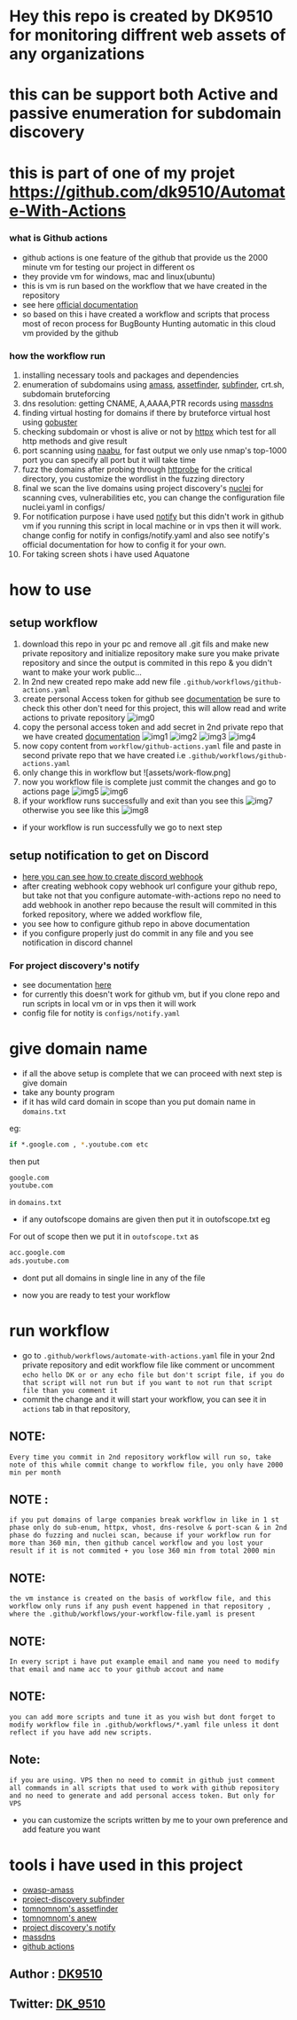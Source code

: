 # Hey this repo is created by DK9510 for monitoring diffrent web assets of any organizations
# this can be support both Active and passive enumeration for subdomain discovery 


# this is part of one of my projet  https://github.com/dk9510/Automate-With-Actions

### what is Github actions
- github actions is one feature of the github that provide us the 2000 minute vm for testing our project in different os
- they provide vm for windows, mac and linux(ubuntu)
- this is vm is run based on the workflow that we have created in the repository
- see here [official documentation](https://docs.github.com/en/actions)
- so based on this i have created a workflow and scripts that process most of recon process for BugBounty Hunting automatic in this cloud vm provided by the github

### how the workflow run
1. installing necessary tools and packages and dependencies 
2. enumeration of subdomains using [amass](https://github.com/OWASP/Amass), [assetfinder](https://github.com/tomnomnom/assetfinder), [subfinder](https://github.com/projectdiscovery/subfinder), crt.sh, subdomain bruteforcing
3. dns resolution: getting CNAME, A,AAAA,PTR records using [massdns](https://github.com/blechschmidt/massdns)
4. finding virtual hosting for domains if there by bruteforce virtual host using [gobuster](https://github.com/OJ/gobuster)
5. checking subdomain or vhost is alive or not by [httpx](https://github.com/projectdiscovery/httpx) which test for all http methods and give result
6. port scanning using [naabu](https://github.com/projectdiscovery/naabu), for fast output we only use nmap's top-1000 port you can specify all port but it will take time
7. fuzz the domains after probing through [httprobe](https://github.com/tomnomnom/httprobe) for the critical directory, you customize the wordlist in the fuzzing directory
8. final we scan the live domains using project discovery's [nuclei](https://github.com/projectdiscovery/nuclei) for scanning cves, vulnerabilities etc, you can change the configuration file nuclei.yaml in configs/
9. For notification purpose i have used [notify](https://github.com/projectdiscovery/notify) but this didn't work in github vm  if you running this script in local machine or in vps then it will work. change config for notify in configs/notify.yaml and also see notify's official documentation for how to config it for your own.
10. For taking screen shots i have used Aquatone 

# how to use 
## setup workflow
1. download this repo in your pc and remove all .git fils and make new private repository and initialize repository make sure you make private repository and since the output is commited in this repo & you didn't want to make your work public...
2. In 2nd new created repo make add new file `.github/workflows/github-actions.yaml`
3. create personal Access token for github see [documentation](https://docs.github.com/en/github/authenticating-to-github/keeping-your-account-and-data-secure/creating-a-personal-access-token) be sure to check this other don't need for this project, this will allow read and write actions to private repository
![img0](assets/permission.png)
5. copy the personal access token and add secret in 2nd private repo that we have created [documentation](https://docs.github.com/en/actions/reference/encrypted-secrets) 
![img1](assets/add-secret-1.png)
![img2](assets/add-secret-2.png)
![img3](assets/add-secret-3.png)
![img4](assets/add-secret-4.png)
7. now copy content from `workflow/github-actions.yaml` file and paste in second private repo that we have created i.e `.github/workflows/github-actions.yaml`
8. only change this in workflow but
![assets/work-flow.png]
9. now you workflow file is complete just commit the changes and go to actions page
![img5](assets/eg-actions-1.png)
![img6](assets/eg-actions-2.png)
10. if your workflow runs successfully and exit than you see this
![img7](assets/eg-actions-3.png)
otherwise you see like this
![img8](assets/eg-actions-4.png)

- if your workflow is run successfully we go to next step

## setup notification to get on Discord
- [here you can see how to create discord webhook](https://support.discord.com/hc/en-us/articles/228383668-Intro-to-Webhooks)
- after creating webhook copy webhook url configure your github repo, but take not that you configure automate-with-actions repo no need to add webhook in another repo because the result will commited in this forked repository, where we added workflow file,
-  you see how to configure github repo in above documentation
- if you configure properly just do commit in any file and you see notification in discord channel

### For project discovery's notify
- see documentation [here](https://github.com/projectdiscovery/notify)
- for currently  this doesn't work for github vm, but if you clone repo and run scripts in local vm or in vps then it will work
- config file for notity is `configs/notify.yaml`



# give domain name
- if all the above setup is complete that we can proceed with next step is give domain 
- take any bounty program
- if it has wild card domain in scope than you put domain name in `domains.txt`

eg:
```bash
if *.google.com , *.youtube.com etc 
```
then put
```
google.com
youtube.com
```
in `domains.txt `
- if any outofscope domains are given then put it in outofscope.txt
eg 

For out of scope then we put it in `outofscope.txt` as
```bash
acc.google.com
ads.youtube.com
```
- dont put all domains in single line in any of the file

- now you are ready to test your workflow

# run workflow
- go to `.github/workflows/automate-with-actions.yaml` file in your 2nd private repository and edit workflow file like comment or uncomment `echo hello DK or or any echo file but don't script file, if you do that script will not run but if you want to not run that script file than you comment it`
- commit the change and it will start your workflow, you can see it in `actions` tab in that repository, 
## NOTE:
`Every time you commit in 2nd repository workflow will run so, take note of this while commit change to workflow file, you only have 2000 min per month `
## NOTE :
`if you put domains of large companies break workflow in like in 1 st phase only do sub-enum, httpx, vhost, dns-resolve & port-scan & in 2nd phase do fuzzing and nuclei scan, because if your workflow run for more than 360 min, then github cancel workflow and you lost your result if it is not commited + you lose 360 min from total 2000 min`

## NOTE:
`the vm instance is created on the basis of workflow file, and this workflow only runs if any push event happened in that repository , where the .github/workflows/your-workflow-file.yaml is present`

## NOTE: 
`In every script i have put example email and name you need to modify that email and name acc to your github accout and name`

## NOTE:
`you can add more scripts and tune it as you wish but dont forget to modify workflow file in .github/workflows/*.yaml file unless it dont reflect if you have add new scripts.`

## Note:
`if you are using. VPS then no need to commit in github just comment all commands in all scripts that used to work with github repository and no need to generate and add personal access token. But only for VPS`
- you can customize the scripts written by me to your own preference and add feature you want

# tools i have used in this project
- [owasp-amass](https://github.com/OWASP/Amass)
- [project-discovery subfinder](https://github.com/projectdiscovery/subfinder)
- [tomnomnom's assetfinder](https://github.com/tomnomnom/assetfinder)
- [tomnomnom's anew](https://github.com/tomnomnom/anew)
- [project discovery's notify](https://github.com/projectdiscovery/notify)
- [massdns](https://github.com/blechschmidt/massdns)
- [github actions](https://docs.github.com/en/actions)


## Author : [DK9510](https://github.com/DK9510)
## Twitter: [DK_9510](https://twitter.com/DK_9510)
